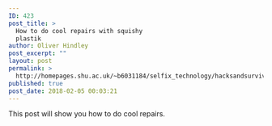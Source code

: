 ```yaml
---
ID: 423
post_title: >
  How to do cool repairs with squishy
  plastik
author: Oliver Hindley
post_excerpt: ""
layout: post
permalink: >
  http://homepages.shu.ac.uk/~b6031184/selfix_technology/hacksandsurvivaltips/cool-repairs-squishy-plastik/
published: true
post_date: 2018-02-05 00:03:21
---
```

This post will show you how to do cool repairs.